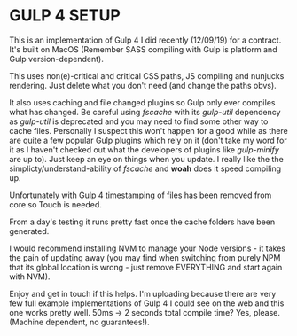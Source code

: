 # GULP 4 SETUP

This is an implementation of Gulp 4 I did recently (12/09/19) for a contract. It's built on MacOS (Remember SASS compiling with Gulp is platform and Gulp version-dependent).

This  uses non(e)-critical and critical CSS paths, JS compiling and nunjucks rendering. Just delete what you don't need (and change the paths obvs).

It also uses caching and file changed plugins so Gulp only ever compiles what has changed. Be careful using *fscache* with its *gulp-util* dependency as *gulp-util* is deprecated and you may need to find some other way to cache files. Personally I suspect this won't happen for a good while as there are quite a few popular Gulp plugins which rely on it (don't take my word for it as I haven't checked out what the developers of plugins like *gulp-minify* are up to). Just keep an eye on things when you update. I really like the the simplicty/understand-ability of *fscache* and **woah** does it speed compiling up.

Unfortunately with Gulp 4 timestamping of files has been removed from core so Touch is needed.

From a day's testing it runs pretty fast once the cache folders have been generated.

I would recommend installing NVM to manage your Node versions - it takes the pain of updating away (you may find when switching from purely NPM that its global location is wrong - just remove EVERYTHING and start again with NVM).

Enjoy and get in touch if this helps. I'm uploading because there are very few full example implementations of Gulp 4 I could see on the web and this one works pretty well. 50ms -> 2 seconds total compile time? Yes, please. (Machine dependent, no guarantees!).
